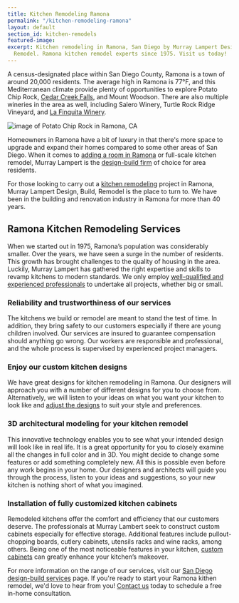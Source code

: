 ```yaml
---
title: Kitchen Remodeling Ramona
permalink: "/kitchen-remodeling-ramona"
layout: default
section_id: kitchen-remodels
featured-image: 
excerpt: Kitchen remodeling in Ramona, San Diego by Murray Lampert Design, Build,
  Remodel. Ramona kitchen remodel experts since 1975. Visit us today!
---
```


A census-designated place within San Diego County, Ramona is a town of around 20,000 residents. The average high in Ramona is 77°F, and this Mediterranean climate provide plenty of opportunities to explore Potato Chip Rock, [Cedar Creek Falls](https://californiathroughmylens.com/cedar-creek-falls/), and Mount Woodson. There are also multiple wineries in the area as well, including Salero Winery, Turtle Rock Ridge Vineyard, and [La Finquita Winery](http://www.lafinquitawinery.com/).

![image of Potato Chip Rock in Ramona, CA](https://www.daytrippen.com/wp-content/uploads/2015/09/potato-rock.jpg "Potato Chip Rock in Ramona, CA")

Homeowners in Ramona have a bit of luxury in that there's more space to upgrade and expand their homes compared to some other areas of San Diego. When it comes to [adding a room in Ramona](/room-additions-ramona) or full-scale kitchen remodel, Murray Lampert is the [design-build firm](/san-diego-design-build-contractors) of choice for area residents.

For those looking to carry out a [kitchen remodeling](/san-diego-kitchen-remodeling-services) project in Ramona, Murray Lampert Design, Build, Remodel is the place to turn to. We have been in the building and renovation industry in Ramona for more than 40 years.

## Ramona Kitchen Remodeling Services

When we started out in 1975, Ramona’s population was considerably smaller. Over the years, we have seen a surge in the number of residents. This growth has brought challenges to the quality of housing in the area. Luckily, Murray Lampert has gathered the right expertise and skills to revamp kitchens to modern standards. We only employ [well-qualified and experienced professionals](/about-murray-lampert-design-build-remodel#team-members) to undertake all projects, whether big or small.

### Reliability and trustworthiness of our services

The kitchens we build or remodel are meant to stand the test of time. In addition, they bring safety to our customers especially if there are young children involved. Our services are insured to guarantee compensation should anything go wrong. Our workers are responsible and professional, and the whole process is supervised by experienced project managers.

### Enjoy our custom kitchen designs

We have great designs for kitchen remodeling in Ramona. Our designers will approach you with a number of different designs for you to choose from. Alternatively, we will listen to your ideas on what you want your kitchen to look like and [adjust the designs](/san-diego-home-design-services) to suit your style and preferences.

### 3D architectural modeling for your kitchen remodel

This innovative technology enables you to see what your intended design will look like in real life. It is a great opportunity for you to closely examine all the changes in full color and in 3D. You might decide to change some features or add something completely new. All this is possible even before any work begins in your home. Our designers and architects will guide you through the process, listen to your ideas and suggestions, so your new kitchen is nothing short of what you imagined.

### Installation of fully customized kitchen cabinets

Remodeled kitchens offer the comfort and efficiency that our customers deserve. The professionals at Murray Lambert seek to construct custom cabinets especially for effective storage. Additional features include pullout-chopping boards, cutlery cabinets, utensils racks and wine racks, among others. Being one of the most noticeable features in your kitchen, [custom cabinets](/san-diego-custom-cabinet-construction-services) can greatly enhance your kitchen’s makeover.

For more information on the range of our services, visit our [San Diego design-build services](/design-build-services-san-diego) page. If you're ready to start your Ramona kithen remodel, we'd love to hear from you! [Contact us](#quick-contact) today to schedule a free in-home consultation.
